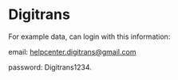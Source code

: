 # Digitrans
 
For example data, can login with this information:

email: helpcenter.digitrans@gmail.com

password: Digitrans1234.
